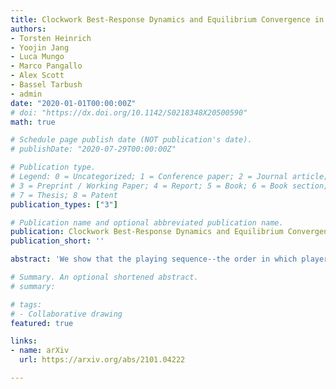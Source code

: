 ```yaml
---
title: Clockwork Best-Response Dynamics and Equilibrium Convergence in Random Multiplayer Games
authors:
- Torsten Heinrich
- Yoojin Jang
- Luca Mungo
- Marco Pangallo
- Alex Scott
- Bassel Tarbush
- admin
date: "2020-01-01T00:00:00Z"
# doi: "https://dx.doi.org/10.1142/S0218348X20500590"
math: true

# Schedule page publish date (NOT publication's date).
# publishDate: "2020-07-29T00:00:00Z"

# Publication type.
# Legend: 0 = Uncategorized; 1 = Conference paper; 2 = Journal article;
# 3 = Preprint / Working Paper; 4 = Report; 5 = Book; 6 = Book section;
# 7 = Thesis; 8 = Patent
publication_types: ["3"]

# Publication name and optional abbreviated publication name.
publication: Clockwork Best-Response Dynamics and Equilibrium Convergence in Random Multiplayer Games.
publication_short: ''

abstract: 'We show that the playing sequence--the order in which players update their actions--is a crucial determinant of whether the best-response dynamic converges to a Nash equilibrium. Specifically, we analyze the probability that the best-response dynamic converges to a pure Nash equilibrium in random n-player m-action games under three distinct playing sequences: clockwork sequences (players take turns according to a fixed cyclic order), random sequences, and simultaneous updating by all players. We analytically characterize the convergence properties of the clockwork sequence best-response dynamic. Our key asymptotic result is that this dynamic almost never converges to a pure Nash equilibrium when n and m are large. By contrast, the random sequence best-response dynamic converges almost always to a pure Nash equilibrium when one exists and n and m are large. The clockwork best-response dynamic deserves particular attention: we show through simulation that, compared to random or simultaneous updating, its convergence properties are closest to those exhibited by three popular learning rules that have been calibrated to human game-playing in experiments (reinforcement learning, fictitious play, and replicator dynamics).'

# Summary. An optional shortened abstract.
# summary:

# tags:
# - Collaborative drawing
featured: true

links:
- name: arXiv
  url: https://arxiv.org/abs/2101.04222

---
```

